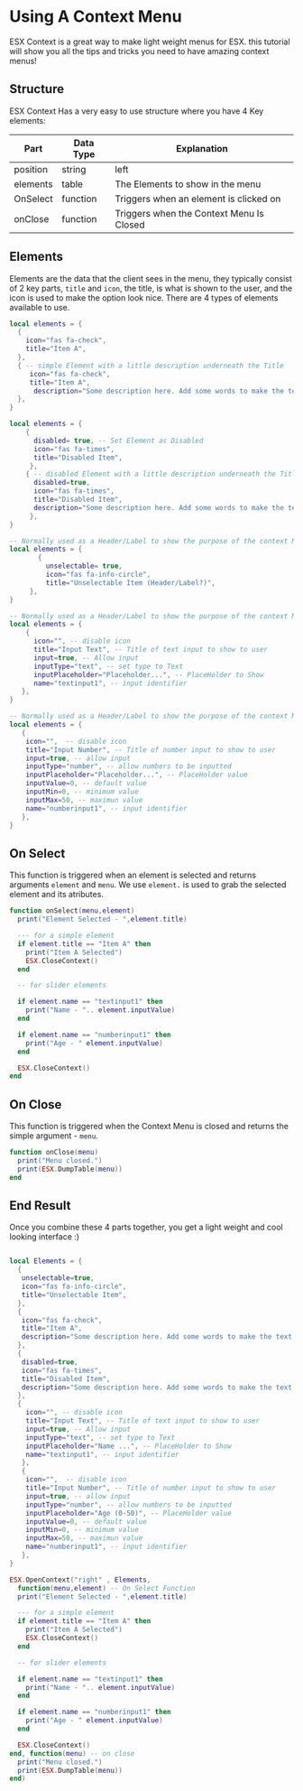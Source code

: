 # Using A Context Menu

ESX Context is a great way to make light weight menus for ESX. this tutorial will show you all the tips and tricks you need to have amazing context menus!

## Structure

ESX Context Has a very easy to use structure where you have 4 Key elements:

| Part      | Data Type |                            Explanation                    |
|-----------|-----------|-----------------------------------------------------------|
| position  | string    |  left | center | right                                    |
| elements  | table     | The Elements to show in the menu                          |
| OnSelect  | function  | Triggers when an element is clicked on                    |
| onClose   | function  | Triggers when the Context Menu Is Closed                  |

## Elements

Elements are the data that the client sees in the menu, they typically consist of 2 key parts, `title` and `icon`,
the title, is what is shown to the user, and the icon is used to make the option look nice. There are 4 types of elements available to use.

```lua title="Simple Elements"
local elements = {
  {
    icon="fas fa-check",
    title="Item A",
  },
  { -- simple Element with a little description underneath the Title
     icon="fas fa-check",
     title="Item A",
      description="Some description here. Add some words to make the text overflow."
  },
}
```

```lua title="Disabled Elements"
local elements = {
    {
      disabled= true, -- Set Element as Disabled
      icon="fas fa-times",
      title="Disabled Item",
     },
    { -- disabled Element with a little description underneath the Title
      disabled=true,
      icon="fas fa-times",
      title="Disabled Item",
      description="Some description here. Add some words to make the text overflow."
     },
}
```

```lua title="UnSelectable Elements"
-- Normally used as a Header/Label to show the purpose of the context Menu open
local elements = {
       {
         unselectable= true,
         icon="fas fa-info-circle",
         title="Unselectable Item (Header/Label?)",
     },
}
```

```lua title="Text Input Elements"
-- Normally used as a Header/Label to show the purpose of the context Menu open
local elements = {
    {
      icon="", -- disable icon
      title="Input Text", -- Title of text input to show to user
      input=true, -- Allow input
      inputType="text", -- set type to Text
      inputPlaceholder="Placeholder...", -- PlaceHolder to Show
      name="textinput1", -- input identifier
   },
}
```

```lua title="Number Input Elements"
-- Normally used as a Header/Label to show the purpose of the context Menu open
local elements = {
   {
    icon="",  -- disable icon
    title="Input Number", -- Title of number input to show to user
    input=true, -- allow input
    inputType="number", -- allow numbers to be inputted
    inputPlaceholder="Placeholder...", -- PlaceHolder value
    inputValue=0, -- default value
    inputMin=0, -- minimum value
    inputMax=50, -- maximun value
    name="numberinput1", -- input identifier
   },
}
```

## On Select

This function is triggered when an element is selected and returns arguments `element` and `menu`. We use
`element.` is used to grab the selected element and its atributes.

```lua
function onSelect(menu,element)
  print("Element Selected - ",element.title)

  --- for a simple element
  if element.title == "Item A" then
    print("Item A Selected")
    ESX.CloseContext()
  end

  -- for slider elements 

  if element.name == "textinput1" then 
    print("Name - ".. element.inputValue)
  end

  if element.name == "numberinput1" then
    print("Age - " element.inputValue)
  end

  ESX.CloseContext()
end
```

## On Close

This function is triggered when the Context Menu is closed and returns the simple argument - `menu`.

```lua
function onClose(menu)
  print("Menu closed.")
  print(ESX.DumpTable(menu))
end
```

## End Result

Once you combine these 4 parts together, you get a light weight and cool looking interface :)

```lua

local Elements = {
  {
   unselectable=true,
   icon="fas fa-info-circle",
   title="Unselectable Item",
  },
  {
   icon="fas fa-check",
   title="Item A",
   description="Some description here. Add some words to make the text overflow."
  },
  {
   disabled=true,
   icon="fas fa-times",
   title="Disabled Item",
   description="Some description here. Add some words to make the text overflow."
  },
  {
    icon="", -- disable icon
    title="Input Text", -- Title of text input to show to user
    input=true, -- Allow input
    inputType="text", -- set type to Text
    inputPlaceholder="Name ...", -- PlaceHolder to Show
    name="textinput1", -- input identifier
   },
   {
    icon="",  -- disable icon
    title="Input Number", -- Title of number input to show to user
    input=true, -- allow input
    inputType="number", -- allow numbers to be inputted
    inputPlaceholder="Age (0-50)", -- PlaceHolder value
    inputValue=0, -- default value
    inputMin=0, -- minimum value
    inputMax=50, -- maximun value
    name="numberinput1", -- input identifier
   },
}

ESX.OpenContext("right" , Elements, 
  function(menu,element) -- On Select Function
  print("Element Selected - ",element.title)

  --- for a simple element
  if element.title == "Item A" then
    print("Item A Selected")
    ESX.CloseContext()
  end

  -- for slider elements 

  if element.name == "textinput1" then 
    print("Name - ".. element.inputValue)
  end

  if element.name == "numberinput1" then
    print("Age - " element.inputValue)
  end

  ESX.CloseContext()
end, function(menu) -- on close
  print("Menu closed.")
  print(ESX.DumpTable(menu))
end)

```

